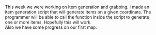 This week we were working on item generation and grabbing. I made an item generation script that will generate items on a given coordinate. The programmer will be able to call the function inside the script to generate one or more items. Hopefully this will work.\
Also we have some progress on our first map.
